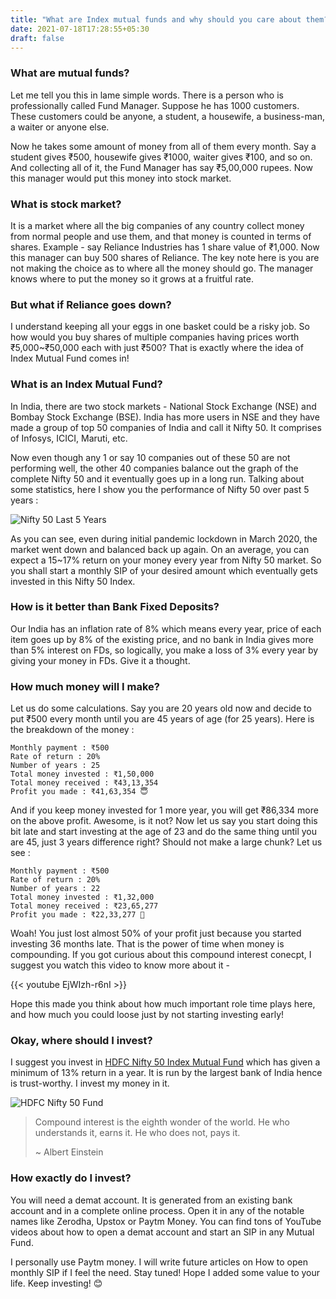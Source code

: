 ```yaml
---
title: "What are Index mutual funds and why should you care about them?"
date: 2021-07-18T17:28:55+05:30
draft: false
---
```


### What are mutual funds?

Let me tell you this in lame simple words. There is a person who is professionally called Fund Manager. Suppose he has 1000 customers. These customers could be anyone, a student, a housewife, a business-man, a waiter or anyone else.

Now he takes some amount of money from all of them every month. Say a student gives ₹500, housewife gives ₹1000, waiter gives ₹100, and so on. And collecting all of it, the Fund Manager has say ₹5,00,000 rupees. Now this manager would put this money into stock market.

### What is stock market?

It is a market where all the big companies of any country collect money from normal people and use them, and that money is counted in terms of shares. Example - say Reliance Industries has 1 share value of ₹1,000. Now this manager can buy 500 shares of Reliance. The key note here is you are not making the choice as to where all the money should go. The manager knows where to put the money so it grows at a fruitful rate.

### But what if Reliance goes down?

I understand keeping all your eggs in one basket could be a risky job. So how would you buy shares of multiple companies having prices worth ₹5,000~₹50,000 each with just ₹500? That is exactly where the idea of Index Mutual Fund comes in!

### What is an Index Mutual Fund?

In India, there are two stock markets - National Stock Exchange (NSE) and Bombay Stock Exchange (BSE). India has more users in NSE and they have made a group of top 50 companies of India and call it Nifty 50. It comprises of Infosys, ICICI, Maruti, etc.

Now even though any 1 or say 10 companies out of these 50 are not performing well, the other 40 companies balance out the graph of the complete Nifty 50 and it eventually goes up in a long run. Talking about some statistics, here I show you the performance of Nifty 50 over past 5 years :

![Nifty 50 Last 5 Years](https://i.ibb.co/fFFtbSw/nifty-50-five.png)

As you can see, even during initial pandemic lockdown in March 2020, the market went down and balanced back up again. On an average, you can expect a 15~17% return on your money every year from Nifty 50 market. So you shall start a monthly SIP of your desired amount which eventually gets invested in this Nifty 50 Index.

### How is it better than Bank Fixed Deposits?

Our India has an inflation rate of 8% which means every year, price of each item goes up by 8% of the existing price, and no bank in India gives more than 5% interest on FDs, so logically, you make a loss of 3% every year by giving your money in FDs. Give it a thought.

### How much money will I make?

Let us do some calculations. Say you are 20 years old now and decide to put ₹500 every month until you are 45 years of age (for 25 years). Here is the breakdown of the money :

	Monthly payment : ₹500
	Rate of return : 20%
	Number of years : 25
	Total money invested : ₹1,50,000
	Total money received : ₹43,13,354
	Profit you made : ₹41,63,354 😇

And if you keep money invested for 1 more year, you will get ₹86,334 more on the above profit. Awesome, is it not? Now let us say you start doing this bit late and start investing at the age of 23 and do the same thing until you are 45, just 3 years difference right? Should not make a large chunk? Let us see :

	Monthly payment : ₹500
	Rate of return : 20%
	Number of years : 22
	Total money invested : ₹1,32,000
	Total money received : ₹23,65,277
	Profit you made : ₹22,33,277 🙁

Woah! You just lost almost 50% of your profit just because you started investing 36 months late. That is the power of time when money is compounding. If you got curious about this compound interest conecpt, I suggest you watch this video to know more about it - 

{{< youtube EjWIzh-r6nI >}}

Hope this made you think about how much important role time plays here, and how much you could loose just by not starting investing early!

### Okay, where should I invest?

I suggest you invest in [HDFC Nifty 50 Index Mutual Fund](https://www.hdfcfund.com/our-products/hdfc-index-fund-nifty-50-plan) which has given a minimum of 13% return in a year. It is run by the largest bank of India hence is trust-worthy. I invest my money in it.

![HDFC Nifty 50 Fund](https://i.ibb.co/W2kDBzp/hdfc-fund.png)

> Compound interest is the eighth wonder of the world. He who understands it, earns it. He who does not, pays it.
>
> ~ Albert Einstein

### How exactly do I invest?

You will need a demat account. It is generated from an existing bank account and in a complete online process. Open it in any of the notable names like Zerodha, Upstox or Paytm Money. You can find tons of YouTube videos about how to open a demat account and start an SIP in any Mutual Fund.

I personally use Paytm money. I will write future articles on How to open monthly SIP if I feel the need. Stay tuned! Hope I added some value to your life. Keep investing! 😊